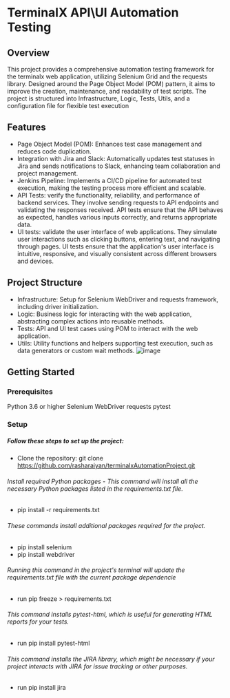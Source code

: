 # TerminalX API\UI Automation Testing 
## Overview
This project provides a comprehensive automation testing framework for the terminalx web application, utilizing Selenium Grid and the requests library. Designed around the Page Object Model (POM) pattern, it aims to improve the creation, maintenance, and readability of test scripts. The project is structured into Infrastructure, Logic, Tests, Utils, and a configuration file for flexible test execution

## Features 
- Page Object Model (POM): Enhances test case management and reduces code duplication.
- Integration with Jira and Slack: Automatically updates test statuses in Jira and sends notifications to Slack, enhancing team collaboration and project management.
- Jenkins Pipeline: Implements a CI/CD pipeline for automated test execution, making the testing process more efficient and scalable.
- API Tests: verify the functionality, reliability, and performance of backend services. They involve sending requests to API endpoints and validating the responses received. API tests ensure that the API behaves as expected, handles various inputs correctly, and returns appropriate data.
- UI tests: validate the user interface of web applications. They simulate user interactions such as clicking buttons, entering text, and navigating through pages. UI tests ensure that the application's user interface is intuitive, responsive, and visually consistent across different browsers and devices.

## Project Structure
- Infrastructure: Setup for Selenium WebDriver and requests framework, including driver initialization.
- Logic: Business logic for interacting with the web application, abstracting complex actions into reusable methods.
- Tests: API and UI test cases using POM to interact with the web application.
- Utils: Utility functions and helpers supporting test execution, such as data generators or custom wait methods.
  ![image](https://github.com/rasharaiyan/terminalxAutomationProject/assets/117079730/5b8527cc-585a-4b01-9f5c-2e8fa641023e)

## Getting Started
### Prerequisites
Python 3.6 or higher
Selenium WebDriver
requests
pytest

### Setup
##### Follow these steps to set up the project:
- Clone the repository: git clone https://github.com/rasharaiyan/terminalxAutomationProject.git
###### Install required Python packages - This command will install all the necessary Python packages listed in the requirements.txt file.
- pip install -r requirements.txt 
###### These commands install additional packages required for the project.
- pip install selenium  
- pip install webdriver
###### Running this command in the project's terminal will update the requirements.txt file with the current package dependencie
- run pip freeze > requirements.txt
###### This command installs pytest-html, which is useful for generating HTML reports for your tests.
- run pip install pytest-html  
###### This command installs the JIRA library, which might be necessary if your project interacts with JIRA for issue tracking or other purposes.
- run pip install jira 

